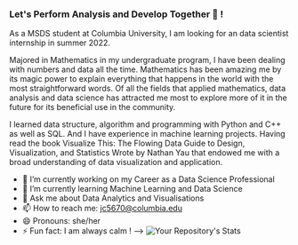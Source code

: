 ### Let's Perform Analysis and Develop Together 🥷 ! 

As a MSDS student at Columbia University, I am looking for an data scientist internship in summer 2022. 

Majored in Mathematics in my undergraduate program, I have been dealing with numbers and data all the time. Mathematics has been amazing me by its magic power to explain everything that happens in the world with the most straightforward words. Of all the fields that applied mathematics, data analysis and data science has attracted me most to explore more of it in the future for its beneficial use in the community. 

I learned data structure, algorithm and programming with Python and C++ as well as SQL. And I have experience in machine learning projects. Having read the book Visualize This: The Flowing Data Guide to Design, Visualization, and Statistics Wrote by Nathan Yau that endowed me with a broad understanding of data visualization and application.

- 🔭 I’m currently working on my Career as a Data Science Professional
- 🌱 I’m currently learning Machine Learning and Data Science 
- 💬 Ask me about Data Analytics and Visualisations
- 📫 How to reach me: jc5670@columbia.edu
- 😄 Pronouns: she/her
- ⚡ Fun fact: I am always calm !
-->
![Your Repository's Stats](https://github-readme-stats.vercel.app/api?username=Jiayuancui&show_icons=true)
